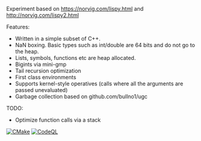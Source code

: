 
Experiment based on https://norvig.com/lispy.html and http://norvig.com/lispy2.html

Features:
 * Written in a simple subset of C++.
 * NaN boxing. Basic types such as int/double are 64 bits and do not go to the heap.
 * Lists, symbols, functions etc are heap allocated.
 * Bigints via mini-gmp
 * Tail recursion optimization
 * First class environments
 * Supports kernel-style operatives (calls where all the arguments are passed unevaluated)
 * Garbage collection based on github.com/bullno1/ugc

TODO:
 * Optimize function calls via a stack

 [![CMake](https://github.com/CaptainZippy/littlelambda/actions/workflows/cmake-multi-platform.yml/badge.svg)](https://github.com/CaptainZippy/littlelambda/actions/workflows/cmake-multi-platform.yml)
 [![CodeQL](https://github.com/CaptainZippy/littlelambda/actions/workflows/codeql.yml/badge.svg)](https://github.com/CaptainZippy/littlelambda/actions/workflows/codeql.yml)

